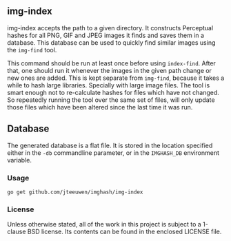 ## img-index

img-index accepts the path to a given directory.
It constructs Perceptual hashes for all PNG, GIF and JPEG images it
finds and saves them in a database. This database can be used to quickly
find similar images using the `img-find` tool.

This command should be run at least once before using `index-find`.
After that, one should run it whenever the images in the given path
change or new ones are added. This is kept separate from `img-find`,
because it takes a while to hash large libraries. Specially with
large image files. The tool is smart enough not to re-calculate hashes
for files which have not changed. So repeatedly running the tool over
the same set of files, will only update those files which have been
altered since the last time it was run.


## Database

The generated database is a flat file. It is stored in the location
specified either in the `-db` commandline parameter, or in the `IMGHASH_DB`
environment variable.


### Usage

    go get github.com/jteeuwen/imghash/img-index


### License

Unless otherwise stated, all of the work in this project is subject to a
1-clause BSD license. Its contents can be found in the enclosed LICENSE file.

